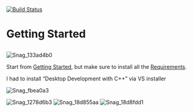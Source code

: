 [![Build Status](https://github.com/amielc1/LearnDDS/actions/workflows/main.yml/badge.svg)](https://github.com/amielc1/LearnDDS/actions/workflows/main.yml)

#  **Getting Started**

##

![Snag_133ad4b0](https://github.com/amielc1/LearnDDS/assets/2409265/7edbe220-b822-4bd4-942e-8c05aedef895)

Start from [Getting Started](https://www.openddsharp.com/articles/getting_started.html "‌"),  but make sure to install all the [Requirements](https://www.openddsharp.com/articles/getting_started.html#requirements "‌").

I had to install “Desktop Development with C++” via VS installer 

![Snag_fbea0a3](https://github.com/amielc1/LearnDDS/assets/2409265/548cdf3d-454d-4529-8b30-37a5f1960350)

![Snag_1278d6b3](https://github.com/amielc1/LearnDDS/assets/2409265/3a7cca57-8243-439c-ab23-432e10c44524)
![Snag_18d855aa](https://github.com/amielc1/LearnDDS/assets/2409265/6d61359c-328c-43e5-aa0c-5423582dd901)
![Snag_18d8fdd1](https://github.com/amielc1/LearnDDS/assets/2409265/3ebf7bd2-e30d-4fd4-a5fb-7bea92f02cfe)
